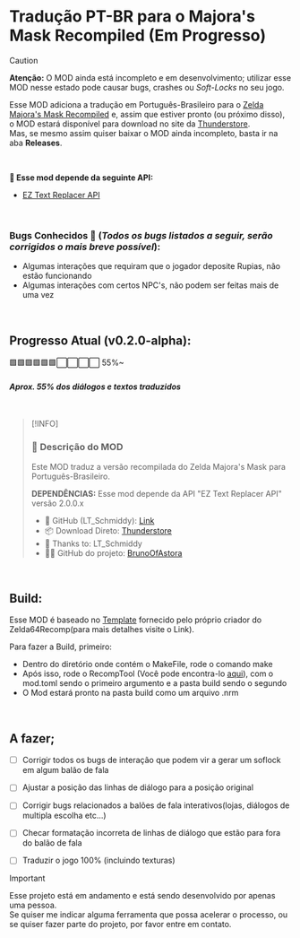 # Tradução PT-BR para o Majora's Mask Recompiled (Em Progresso)

> [!CAUTION]
> **Atenção:** O MOD ainda está incompleto e em desenvolvimento; utilizar esse MOD nesse estado pode causar bugs, crashes ou _Soft-Locks_ no seu jogo.

Esse MOD adiciona a tradução em Português-Brasileiro para o [Zelda Majora's Mask Recompiled](https://www.github.com/Zelda64Recomp/Zelda64Recomp) e, assim que estiver pronto (ou próximo disso), o MOD estará disponível para download no site da [Thunderstore](https://thunderstore.io/c/zelda-64-recompiled/).  
Mas, se mesmo assim quiser baixar o MOD ainda incompleto, basta ir na aba **Releases**.

&nbsp;

**🔧 Esse mod depende da seguinte API:**

- [EZ Text Replacer API](https://thunderstore.io/c/zelda-64-recompiled/p/LT_Schmiddy/EZ_Text_Replacer_API/)

  
&nbsp;

### Bugs Conhecidos 🐛 (_Todos os bugs listados a seguir, serão corrigidos o mais breve possível_):
- Algumas interações que requiram que o jogador deposite Rupias, não estão funcionando
- Algumas interações com certos NPC's, não podem ser feitas mais de uma vez

&nbsp;

## **Progresso Atual (v0.2.0-alpha):**
🟩🟩🟩🟩🟩🟩⬜️⬜️⬜️⬜️ 55%~
#### _Aprox. 55% dos diálogos e textos traduzidos_

&nbsp;

> [!INFO]
> ### 📝 Descrição do MOD
>
> Este MOD traduz a versão recompilada do Zelda Majora's Mask para Português-Brasileiro.  
> 
> **DEPENDÊNCIAS:** Esse mod depende da API "EZ Text Replacer API" versão 2.0.0.x  
>
> - 🔗 GitHub (LT_Schmiddy): [Link](https://github.com/LT-Schmiddy/mm-ez-text-replacement-utils/releases)  
> - 📦 Download Direto: [Thunderstore](https://thunderstore.io/package/download/LT_Schmiddy/EZ_Text_Replacer_API/2.0.0/)  
> - 🙏 Thanks to: LT_Schmiddy  
> - 🧑‍💻 GitHub do projeto: [BrunoOfAstora](https://github.com/BrunoOfAstora)

&nbsp;

## Build:
Esse MOD é baseado no [Template](https://github.com/Zelda64Recomp/MMRecompModTemplate) fornecido pelo próprio criador do Zelda64Recomp(para mais detalhes visite o Link).

Para fazer a Build, primeiro:
- Dentro do diretório onde contém o MakeFile, rode o comando make
- Após isso, rode o RecompTool (Você pode encontra-lo [aqui](https://github.com/N64Recomp/N64Recomp)), com o mod.toml sendo o primeiro argumento e a pasta build sendo o segundo
- O Mod estará pronto na pasta build como um arquivo .nrm
  
&nbsp;
## A fazer;
- [ ] Corrigir todos os bugs de interação que podem vir a gerar um soflock em algum balão de fala

- [ ] Ajustar a posição das linhas de diálogo para a posição original

- [ ] Corrigir bugs relacionados a balões de fala interativos(lojas, diálogos de multipla escolha etc...)
      
- [ ] Checar formatação incorreta de linhas de diálogo que estão para fora do balão de fala

- [ ] Traduzir o jogo 100% (incluindo texturas)
&nbsp;

> [!IMPORTANT]
> Esse projeto está em andamento e está sendo desenvolvido por apenas uma pessoa.  
> Se quiser me indicar alguma ferramenta que possa acelerar o processo, ou se quiser fazer parte do projeto, por favor entre em contato.





